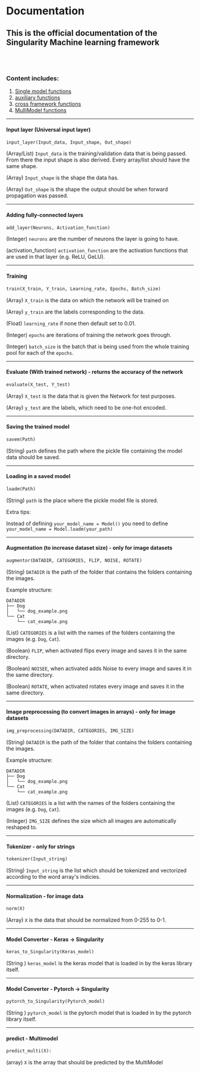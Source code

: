 # Documentation
## This is the official documentation of the Singularity Machine learning framework


<br><br>

### Content includes:

1. [Single model functions](#singlemodel)
2. [auxiliary functions](#auxiliary)
3. [cross framework functions](#cross)
4. [MulliModel functions](#multimodel)

-------------------------------------------------------------------------------------

#### Input layer (Universal input layer) <a name="singlemodel"></a>

  ``` python
  input_layer(Input_data, Input_shape, Out_shape)
  ```
  
  (Array/List)   ```Input_data``` is the training/validation data that is being passed. From there the input shape is also derived. Every array/list should have the        same shape.

  (Array) ```Input_shape``` is the shape the data has.

  (Array) ```Out_shape``` is the shape the output should be when forward propagation was passed.

-------------------------------------------------------------------------------------

#### Adding fully-connected layers <a name="singlemodel"></a>

``` python
add_layer(Neurons, Activation_function)
```

(Integer) ```neurons``` are the number of neurons the layer is going to have.

(activation_function) ```activation_function``` are the activation functions that are used in that layer (e.g. ReLU, GeLU).

-------------------------------------------------------------------------------------

#### Training <a name="singlemodel"></a>

``` python
train(X_train, Y_train, Learning_rate, Epochs, Batch_size)
```

(Array) ```X_train``` is the data on which the network will be trained on

(Array) ```y_train``` are the labels corresponding to the data.

(Float) ```learning_rate``` if none then default set to 0.01.

(Integer) ```epochs``` are iterations of training the network goes through.

(Integer) ```batch_size``` is the batch that is being used from the whole training pool for each of the ```epochs```.

-------------------------------------------------------------------------------------

#### Evaluate (With trained network) - returns the accuracy of the network <a name="singlemodel"></a>

``` python
evaluate(X_test, Y_test)
```

(Array) ```X_test``` is the data that is given the Network for test purposes.

(Array) ```y_test``` are the labels, which need to be one-hot encoded.

-------------------------------------------------------------------------------------

#### Saving the trained model <a name="singlemodel"></a>

``` python
savem(Path)
```

(String) ```path``` defines the path where the pickle file containing the model data should be saved.

-------------------------------------------------------------------------------------

#### Loading in a saved model <a name="singlemodel"></a>

``` python
loadm(Path)
```

(String) ```path``` is the place where the pickle model file is stored.

Extra tips:

Instead of defining ```your_model_name = Model()``` you need to define ``` your_model_name = Model.loadm(your_path)```

-------------------------------------------------------------------------------------

#### Augmentation (to increase dataset size) - only for image datasets <a name="auxiliary"></a>

  ``` python
  augmentor(DATADIR, CATEGORIES, FLIP, NOISE, ROTATE)
  ```
  (String) ```DATADIR``` is the path of the folder that contains the folders containing the images.

  Example structure:
  ```
  DATADIR
  ├── Dog
  │   └── dog_example.png
  └── Cat
      └── cat_example.png
  ```

  (List) ```CATEGORIES``` is a list with the names of the folders containing the images (e.g. ```Dog```, ```Cat```).

  (Boolean) ```FLIP```, when activated flips every image and saves it in the same directory.

  (Boolean) ```NOISEE```, when activated adds Noise to every image and saves it in the same directory.

  (Boolean) ```ROTATE```, when activated rotates every image and saves it in the same directory.

-------------------------------------------------------------------------------------

#### Image preprocessing (to convert images in arrays) - only for image datasets <a name="auxiliary"></a>

  ``` python
  img_preprocessing(DATADIR, CATEGORIES, IMG_SIZE)
  ```

  (String) ```DATADIR``` is the path of the folder that contains the folders containing the images.

  Example structure:
  ```
  DATADIR
  ├── Dog
  │   └── dog_example.png
  └── Cat
      └── cat_example.png
  ```

  (List) ```CATEGORIES``` is a list with the names of the folders containing the images (e.g. ```Dog```, ```Cat```).

  (Integer) ```IMG_SIZE``` defines the size which all images are automatically reshaped to.

-------------------------------------------------------------------------------------

#### Tokenizer - only for strings <a name="auxiliary"></a>

``` python
tokenizer(Input_string)
```

(String) ```Input_string``` is the list which should be tokenized and vectorized according to the word array's indicies.

-------------------------------------------------------------------------------------

#### Normalization - for image data <a name="auxiliary"></a>

``` python
norm(X)
```

(Array) ```X``` is the data that should be normalized from 0-255 to 0-1.

-------------------------------------------------------------------------------------

#### Model Converter - Keras -> Singularity <a name="cross"></a>

```python
keras_to_Singularity(Keras_model)
```

(String ) ```keras_model``` is the keras model that is loaded in by the keras library itself.

-------------------------------------------------------------------------------------
  
#### Model Converter - Pytorch -> Singularity <a name="cross"></a>

```python
pytorch_to_Singularity(Pytorch_model)
```

(String ) ```pytorch_model``` is the pytorch model that is loaded in by the pytorch library itself.

-------------------------------------------------------------------------------------

#### predict - Multimodel <a name="multimodel"></a>

``` python
predict_multi(X):
```

(array) ```X``` is the array that should be predicted by the MultiModel
